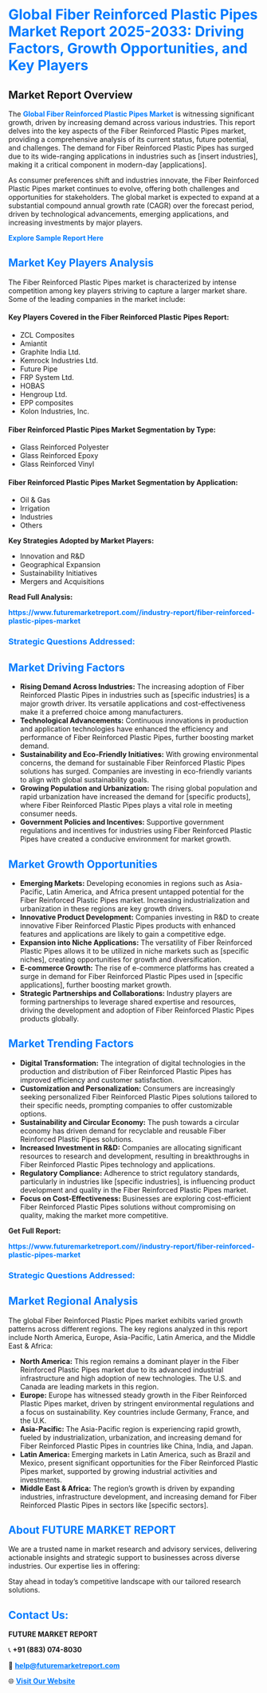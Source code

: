 <h1 style="color: #007BFF;">Global Fiber Reinforced Plastic Pipes Market Report 2025-2033: Driving Factors, Growth Opportunities, and Key Players</h1>

<section id="overview">
<h2>Market Report Overview</h2>
<p>The <a href="https://www.futuremarketreport.com//industry-report/fiber-reinforced-plastic-pipes-market" style="color: #007BFF; text-decoration: none;"><strong>Global Fiber Reinforced Plastic Pipes Market</strong></a> is witnessing significant growth, driven by increasing demand across various industries. This report delves into the key aspects of the Fiber Reinforced Plastic Pipes market, providing a comprehensive analysis of its current status, future potential, and challenges. The demand for Fiber Reinforced Plastic Pipes has surged due to its wide-ranging applications in industries such as [insert industries], making it a critical component in modern-day [applications].</p>
<p>As consumer preferences shift and industries innovate, the Fiber Reinforced Plastic Pipes market continues to evolve, offering both challenges and opportunities for stakeholders. The global market is expected to expand at a substantial compound annual growth rate (CAGR) over the forecast period, driven by technological advancements, emerging applications, and increasing investments by major players.</p>
</section>

<section id="overview">
<p><a href="https://www.futuremarketreport.com//request-sample/reportId=87169" style="color: #007BFF; text-decoration: none;"><strong>Explore Sample Report Here</strong></a></p>
</section>

<section id="key-players">
<h2 style="color: #007BFF;">Market Key Players Analysis</h2>
<p>The Fiber Reinforced Plastic Pipes market is characterized by intense competition among key players striving to capture a larger market share. Some of the leading companies in the market include:</p>
<h4>Key Players Covered in the Fiber Reinforced Plastic Pipes Report:</h4>
<ul><li>ZCL Composites</li><li>Amiantit</li><li>Graphite India Ltd.</li><li>Kemrock Industries Ltd.</li><li>Future Pipe</li><li>FRP System Ltd.</li><li>HOBAS</li><li>Hengroup Ltd.</li><li>EPP composites</li><li>Kolon Industries, Inc.</li></ul>
<h4>Fiber Reinforced Plastic Pipes Market Segmentation by Type:</h4>
<ul><li>Glass Reinforced Polyester</li><li>Glass Reinforced Epoxy</li><li>Glass Reinforced Vinyl</li></ul>

<h4>Fiber Reinforced Plastic Pipes Market Segmentation by Application:</h4>
<ul><li>Oil &amp; Gas</li><li>Irrigation</li><li>Industries</li><li>Others</li></ul>
<p><strong>Key Strategies Adopted by Market Players:</strong></p>
<ul>
<li>Innovation and R&D</li>
<li>Geographical Expansion</li>
<li>Sustainability Initiatives</li>
<li>Mergers and Acquisitions</li>
</ul>
</section>

<section>
<p><strong>Read Full Analysis: </strong></p><a href="https://www.futuremarketreport.com//industry-report/fiber-reinforced-plastic-pipes-market" style="color: #007BFF; text-decoration: none;"><strong>https://www.futuremarketreport.com//industry-report/fiber-reinforced-plastic-pipes-market</strong></a>
<h3 style="color: #007BFF;">Strategic Questions Addressed:</h3>
</section>

<section id="driving-factors">
<h2 style="color: #007BFF;">Market Driving Factors</h2>
<ul>
<li><strong>Rising Demand Across Industries:</strong> The increasing adoption of Fiber Reinforced Plastic Pipes in industries such as [specific industries] is a major growth driver. Its versatile applications and cost-effectiveness make it a preferred choice among manufacturers.</li>
<li><strong>Technological Advancements:</strong> Continuous innovations in production and application technologies have enhanced the efficiency and performance of Fiber Reinforced Plastic Pipes, further boosting market demand.</li>
<li><strong>Sustainability and Eco-Friendly Initiatives:</strong> With growing environmental concerns, the demand for sustainable Fiber Reinforced Plastic Pipes solutions has surged. Companies are investing in eco-friendly variants to align with global sustainability goals.</li>
<li><strong>Growing Population and Urbanization:</strong> The rising global population and rapid urbanization have increased the demand for [specific products], where Fiber Reinforced Plastic Pipes plays a vital role in meeting consumer needs.</li>
<li><strong>Government Policies and Incentives:</strong> Supportive government regulations and incentives for industries using Fiber Reinforced Plastic Pipes have created a conducive environment for market growth.</li>
</ul>
</section>

<section id="growth-opportunities">
<h2 style="color: #007BFF;">Market Growth Opportunities</h2>
<ul>
<li><strong>Emerging Markets:</strong> Developing economies in regions such as Asia-Pacific, Latin America, and Africa present untapped potential for the Fiber Reinforced Plastic Pipes market. Increasing industrialization and urbanization in these regions are key growth drivers.</li>
<li><strong>Innovative Product Development:</strong> Companies investing in R&D to create innovative Fiber Reinforced Plastic Pipes products with enhanced features and applications are likely to gain a competitive edge.</li>
<li><strong>Expansion into Niche Applications:</strong> The versatility of Fiber Reinforced Plastic Pipes allows it to be utilized in niche markets such as [specific niches], creating opportunities for growth and diversification.</li>
<li><strong>E-commerce Growth:</strong> The rise of e-commerce platforms has created a surge in demand for Fiber Reinforced Plastic Pipes used in [specific applications], further boosting market growth.</li>
<li><strong>Strategic Partnerships and Collaborations:</strong> Industry players are forming partnerships to leverage shared expertise and resources, driving the development and adoption of Fiber Reinforced Plastic Pipes products globally.</li>
</ul>
</section>

<section id="trending-factors">
<h2 style="color: #007BFF;">Market Trending Factors</h2>
<ul>
<li><strong>Digital Transformation:</strong> The integration of digital technologies in the production and distribution of Fiber Reinforced Plastic Pipes has improved efficiency and customer satisfaction.</li>
<li><strong>Customization and Personalization:</strong> Consumers are increasingly seeking personalized Fiber Reinforced Plastic Pipes solutions tailored to their specific needs, prompting companies to offer customizable options.</li>
<li><strong>Sustainability and Circular Economy:</strong> The push towards a circular economy has driven demand for recyclable and reusable Fiber Reinforced Plastic Pipes solutions.</li>
<li><strong>Increased Investment in R&D:</strong> Companies are allocating significant resources to research and development, resulting in breakthroughs in Fiber Reinforced Plastic Pipes technology and applications.</li>
<li><strong>Regulatory Compliance:</strong> Adherence to strict regulatory standards, particularly in industries like [specific industries], is influencing product development and quality in the Fiber Reinforced Plastic Pipes market.</li>
<li><strong>Focus on Cost-Effectiveness:</strong> Businesses are exploring cost-efficient Fiber Reinforced Plastic Pipes solutions without compromising on quality, making the market more competitive.</li>
</ul>
</section>

<section>
<p><strong>Get Full Report: </strong></p><a href="https://www.futuremarketreport.com//industry-report/fiber-reinforced-plastic-pipes-market" style="color: #007BFF; text-decoration: none;"><strong>https://www.futuremarketreport.com//industry-report/fiber-reinforced-plastic-pipes-market</strong></a>
<h3 style="color: #007BFF;">Strategic Questions Addressed:</h3>
</section>


<section id="regional-analysis">
<h2 style="color: #007BFF;">Market Regional Analysis</h2>
<p>The global Fiber Reinforced Plastic Pipes market exhibits varied growth patterns across different regions. The key regions analyzed in this report include North America, Europe, Asia-Pacific, Latin America, and the Middle East & Africa:</p>
<ul>
<li><strong>North America:</strong> This region remains a dominant player in the Fiber Reinforced Plastic Pipes market due to its advanced industrial infrastructure and high adoption of new technologies. The U.S. and Canada are leading markets in this region.</li>
<li><strong>Europe:</strong> Europe has witnessed steady growth in the Fiber Reinforced Plastic Pipes market, driven by stringent environmental regulations and a focus on sustainability. Key countries include Germany, France, and the U.K.</li>
<li><strong>Asia-Pacific:</strong> The Asia-Pacific region is experiencing rapid growth, fueled by industrialization, urbanization, and increasing demand for Fiber Reinforced Plastic Pipes in countries like China, India, and Japan.</li>
<li><strong>Latin America:</strong> Emerging markets in Latin America, such as Brazil and Mexico, present significant opportunities for the Fiber Reinforced Plastic Pipes market, supported by growing industrial activities and investments.</li>
<li><strong>Middle East & Africa:</strong> The region’s growth is driven by expanding industries, infrastructure development, and increasing demand for Fiber Reinforced Plastic Pipes in sectors like [specific sectors].</li>
</ul>
</section>

<footer>
<h2 style="color: #007BFF;">About FUTURE MARKET REPORT</h2>
<p>We are a trusted name in market research and advisory services, delivering actionable insights and strategic support to businesses across diverse industries. Our expertise lies in offering:</p>

<p>Stay ahead in today’s competitive landscape with our tailored research solutions.</p>

<h2 style="color: #007BFF;">Contact Us:</h2>
<p><strong>FUTURE MARKET REPORT</strong></p>
<p>📞 <strong>+91 (883) 074-8030</strong></p>
<p>📧 <strong><a href="mailto:help@futuremarketreport.com" style="color: #007BFF;">help@futuremarketreport.com</a></strong></p>
<p>🌐 <strong><a href="https://www.futuremarketreport.com/" style="color: #007BFF;">Visit Our Website</a></strong></p>
</footer>